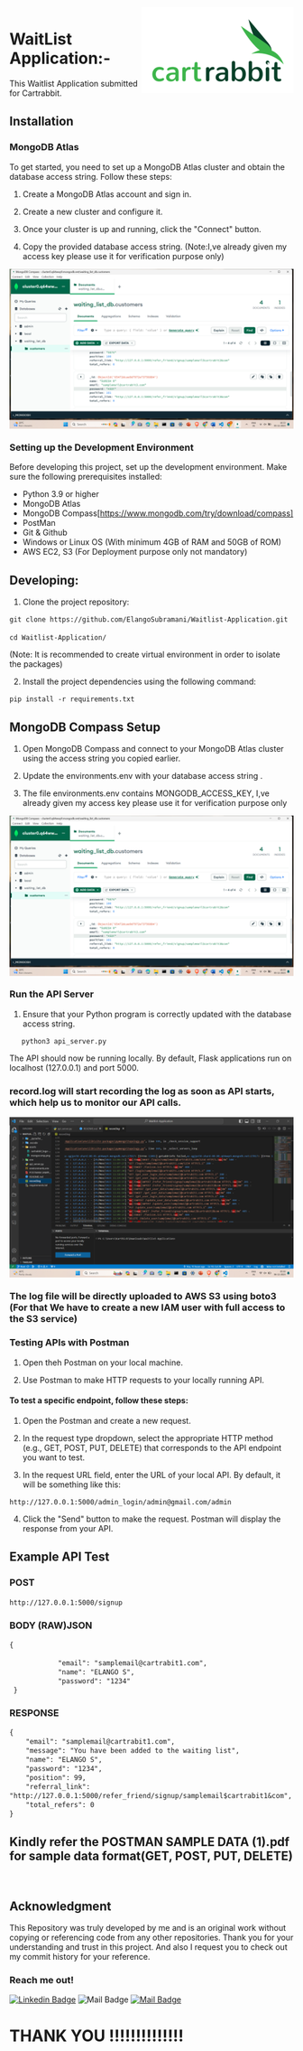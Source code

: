 <img src="assets/cartrabbit_logo-pkzmj5imgyigk48dds0gvfykru9ke5f3ntqh4ssbjk.png" alt="Logo of the project" align="right">

# WaitList Application:-

This  Waitlist Application submitted for Cartrabbit.

## Installation

### MongoDB Atlas

To get started, you need to set up a MongoDB Atlas cluster and obtain the database access string. Follow these steps:

1. Create a MongoDB Atlas account and sign in.

2. Create a new cluster and configure it.

3. Once your cluster is up and running, click the "Connect" button.

4. Copy the provided database access string. (Note:I,ve already given my access key please use it for verification purpose only)

<img src="assets\mongocomp.png"  align="center">

### Setting up the Development Environment

Before  developing this project, set up the development environment. Make sure the following prerequisites installed:

- Python 3.9 or higher
- MongoDB Atlas
- MongoDB Compass[https://www.mongodb.com/try/download/compass]
- PostMan
- Git & Github
- Windows or Linux OS (With minimum 4GB of RAM and 50GB of ROM)
- AWS EC2, S3 (For Deployment purpose only not mandatory)



## Developing:

1. Clone the project repository:

```shell
git clone https://github.com/ElangoSubramani/Waitlist-Application.git

cd Waitlist-Application/
```
(Note: It is recommended to create virtual environment in order to isolate the packages)

2. Install the project dependencies using the following command:

```shell
pip install -r requirements.txt 
```

## MongoDB Compass Setup

1. Open MongoDB Compass and connect to your MongoDB Atlas cluster using the access string you copied earlier.

2. Update the environments.env with your database access string .

3. The file environments.env contains MONGODB_ACCESS_KEY, I,ve already given my access key please use it for verification purpose only

<img src="assets\mongocomp.png"  align="center">

### Run the API Server

1. Ensure that your Python program is correctly updated with the database access string.

```shell
   python3 api_server.py
   ```

The API should now be running locally. By default, Flask applications run on localhost (127.0.0.1) and port 5000.

### record.log will start recording the log as soon as API starts, which help us to monitor our API calls.


<img src="assets\recordlog.png"  align="center">



### The log file will be directly uploaded to AWS S3 using boto3 (For that We have to create a new IAM user with full access to the S3 service)


### Testing APIs with Postman

1. Open theh Postman on your local machine.

1. Use Postman to make HTTP requests to your locally running API.

#### To test a specific endpoint, follow these steps:

1. Open the Postman and create a new request.

2. In the request type dropdown, select the appropriate HTTP method (e.g., GET, POST, PUT, DELETE) that corresponds to the API endpoint you want to test.

3. In the request URL field, enter the URL of your local API. By default, it will be something like this:

```shell
http://127.0.0.1:5000/admin_login/admin@gmail.com/admin
```
4. Click the "Send" button to make the request. Postman will display the response from your API.


## Example API Test
### POST
```shell
http://127.0.0.1:5000/signup
```
### BODY (RAW)JSON
```shell
{

            "email": "samplemail@cartrabit1.com",
            "name": "ELANGO S",
            "password": "1234"
 }

```
### RESPONSE
```shell
{
    "email": "samplemail@cartrabit1.com",
    "message": "You have been added to the waiting list",
    "name": "ELANGO S",
    "password": "1234",
    "position": 99,
    "referral_link": "http://127.0.0.1:5000/refer_friend/signup/samplemail$cartrabit1&com",
    "total_refers": 0
}
```

## Kindly refer the POSTMAN SAMPLE DATA (1).pdf for sample data format(GET, POST, PUT, DELETE)

<br>

## Acknowledgment

This Repository was truly developed by me and is an original work  without copying or referencing code from any other repositories. Thank you for your understanding and trust in this project. And also I request you to check out my commit history for your reference. 

### Reach me out!

  [![Linkedin Badge](https://img.shields.io/badge/-ELANGO_S-0e76a8?style=flat&labelColor=0e76a8&logo=linkedin&logoColor=white)](https://www.linkedin.com/in/elangosubramani/)  ![Mail Badge](https://img.shields.io/badge/-Telegram-0e76a8?style=flat&labelColor=0e76a8&logo=telegram&logoColor=white) [![Mail Badge](https://img.shields.io/badge/-elangoraj651@gmail.com-c0392b?style=flat&labelColor=c0392b&logo=gmail&logoColor=white)](mailto:elangoraj651@gmail.com)
<br>

# THANK YOU !!!!!!!!!!!!!!